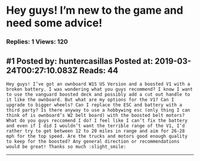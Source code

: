 # Hey guys! I’m new to the game and need some advice!

### Replies: 1 Views: 120

## \#1 Posted by: huntercasillas Posted at: 2019-03-24T00:27:10.083Z Reads: 44

```
Hey guys! I’ve got an ownboard W1S US Version and a boosted V1 with a broken battery. I was wondering what you guys recommend? I know I want to use the vanguard boosted deck and possibly add a cut out handle to it like the ownboard. But what are my options for the V1? Can I upgrade to bigger wheels? Can I replace the ESC and battery with a third party? Is there anyway to use a hobbywing esc (only thing I can think of is ownboard’s W2 belt board) with the boosted belt motors? What do you guys reccomend I do? I feel like I can’t fix the battery and even if I did I wouldn’t want the terrible range of the V1, I’d rather try to get between 12 to 20 miles in range and aim for 26-28 mph for the top speed. Are the trucks and motors good enough quality to keep for the boosted? Any general direction or recommendations would be great! Thanks so much :slight_smile:
```

---
